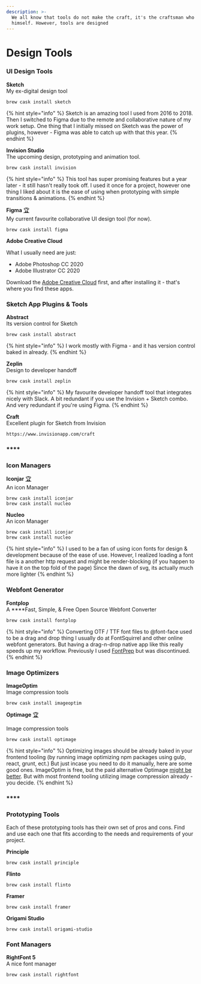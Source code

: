 ```yaml
---
description: >-
  We all know that tools do not make the craft, it's the craftsman who makes it
  himself. However, tools are designed
---
```


# Design Tools

### **UI Design Tools**

**Sketch**  
My ex-digital design tool

```text
brew cask install sketch
```

{% hint style="info" %}
Sketch is an amazing tool I used from 2016 to 2018. Then I switched to Figma due to the remote and collaborative nature of my work setup. One thing that I initially missed on Sketch was the power of plugins, however - Figma was able to catch up with that this year.
{% endhint %}

**Invision Studio**  
The upcoming design, prototyping and animation tool.

```text
brew cask install invision
```

{% hint style="info" %}
This tool has super promising features but a year later - it still hasn't really took off. I used it once for a project, however one thing I liked about it is the ease of using when prototyping with simple transitions & animations.
{% endhint %}

**Figma** [🏆](https://emojipedia.org/trophy/)  
My current favourite collaborative UI design tool \(for now\).

```text
brew cask install figma
```

**Adobe Creative Cloud**  

What I usually need are just:

* Adobe Photoshop CC 2020
* Adobe Illustrator CC 2020

Download the [Adobe Creative Cloud](https://www.adobe.com/sea/creativecloud.html) first, and after installing it - that's where you find these apps.



### **Sketch App Plugins & Tools**

**Abstract**  
Its version control for Sketch

```text
brew cask install abstract
```

{% hint style="info" %}
I work mostly with Figma - and it has version control baked in already.
{% endhint %}

**Zeplin**  
Design to developer handoff

```text
brew cask install zeplin
```

{% hint style="info" %}
My favourite developer handoff tool that integrates nicely with Slack. A bit redundant if you use the Invision + Sketch combo. And very redundant if you're using Figma.
{% endhint %}

**Craft**  
Excellent plugin for Sketch from Invision

```text
https://www.invisionapp.com/craft
```

### \*\*\*\*

### **Icon Managers**

**Iconjar** [🏆](https://emojipedia.org/trophy/)  
An icon Manager

```text
brew cask install iconjar
brew cask install nucleo
```

**Nucleo**  
An icon Manager

```text
brew cask install iconjar
brew cask install nucleo
```

{% hint style="info" %}
I used to be a fan of using icon fonts for design & development because of the ease of use. However, I realized loading a font file is a another http request and might be render-blocking \(if you happen to have it on the top fold of the page\) Since the dawn of svg, its actually much more lighter
{% endhint %}

### 

### **Webfont Generator**

**Fontplop**  
A ****Fast, Simple, & Free Open Source Webfont Converter

```text
brew cask install fontplop
```

{% hint style="info" %}
Converting OTF / TTF font files to @font-face used to be a drag and drop thing I usually do at FontSquirrel and other online webfont generators. But having a drag-n-drop native app like this really speeds up my workflow. Previously I used [FontPrep](https://github.com/briangonzalez/fontprep) but was discontinued.
{% endhint %}

### 

### Image Optimizers

**ImageOptim**  
Image compression tools

```text
brew cask install imageoptim
```

**Optimage** [🏆](https://emojipedia.org/trophy/)

Image compression tools

```text
brew cask install optimage
```

{% hint style="info" %}
Optimizing images should be already baked in your frontend tooling \(by running image optimizing npm packages using gulp, react, grunt, ect.\) But just incase you need to do it manually, here are some good ones. ImageOptim is free, but the paid alternative Optimage [might be better](https://optimage.app/benchmark). But with most frontend tooling utilizing image compression already - you decide.
{% endhint %}

### \*\*\*\*

### **Prototyping Tools**

Each of these prototyping tools has their own set of pros and cons. Find and use each one that fits according to the needs and requirements of your project.

**Principle**

```text
brew cask install principle
```

**Flinto**

```text
brew cask install flinto
```

**Framer**

```text
brew cask install framer
```

**Origami Studio**

```text
brew cask install origami-studio
```



### Font Managers

**RightFont 5**  
A nice font manager

```text
brew cask install rightfont
```

